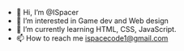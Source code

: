 - 👋 Hi, I’m @ISpacer
- 👀 I’m interested in Game dev and Web design
- 🌱 I’m currently learning HTML, CSS, JavaScript. 
- 📫 How to reach me ispacecode1@gmail.com

<!---
ISpacer/ISpacer is a ✨ special ✨ repository because its `README.md` (this file) appears on your GitHub profile.
You can click the Preview link to take a look at your changes.
--->
